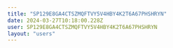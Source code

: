 ```yaml
---
title: "SP129E8GA4CTSZMQFTVY5V4HBY4K2T6A67PHSHRYN"
date: 2024-03-27T10:18:00.228Z
user: SP129E8GA4CTSZMQFTVY5V4HBY4K2T6A67PHSHRYN
layout: "users"
---
```

    